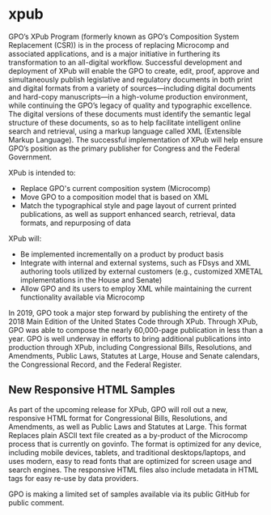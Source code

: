 # xpub
GPO’s XPub Program (formerly known as GPO’s Composition System Replacement (CSR)) is in the process of replacing Microcomp and associated applications, and is a major initiative in furthering its transformation to an all-digital workflow. Successful development and deployment of XPub will enable the GPO to create, edit, proof, approve and simultaneously publish legislative and regulatory documents in both print and digital formats from a variety of sources—including digital documents and hard-copy manuscripts—in a high-volume production environment, while continuing the GPO’s legacy of quality and typographic excellence. The digital versions of these documents must identify the semantic legal structure of these documents, so as to help facilitate intelligent online search and retrieval, using a markup language called XML (Extensible Markup Language). The successful implementation of XPub will help ensure GPO’s position as the primary publisher for Congress and the Federal Government. 

XPub is intended to:
* Replace GPO's current composition system (Microcomp)
* Move GPO to a composition model that is based on XML
* Match the typographical style and page layout of current printed publications, as well as support enhanced search, retrieval, data formats, and repurposing of data

XPub will:
* Be implemented incrementally on a product by product basis
* Integrate with internal and external systems, such as FDsys and XML authoring tools utilized by external customers (e.g., customized XMETAL implementations in the House and Senate)
* Allow GPO and its users to employ XML while maintaining the current functionality available via Microcomp

In 2019, GPO took a major step forward by publishing the entirety of the 2018 Main Edition of the United States Code through XPub. Through XPub, GPO was able to compose the nearly 60,000-page publication in less than a year. GPO is well underway in efforts to bring additional publications into production through XPub, including Congressional Bills, Resolutions, and Amendments, Public Laws, Statutes at Large, House and Senate calendars, the Congressional Record, and the Federal Register.  

## New Responsive HTML Samples   
As part of the upcoming release for XPub, GPO will roll out a new, responsive HTML format for Congressional Bills, Resolutions, and Amendments, as well as Public Laws and Statutes at Large. This format Replaces plain ASCII text file created as a by-product of the Microcomp process that is currently on govinfo. The format is optimized for any device, including mobile devices, tablets, and traditional desktops/laptops, and uses modern, easy to read fonts that are optimized for screen usage and search engines. The responsive HTML files also include metadata in HTML tags for easy re-use by data providers. 

GPO is making a limited set of samples available via its public GitHub for public comment. 
